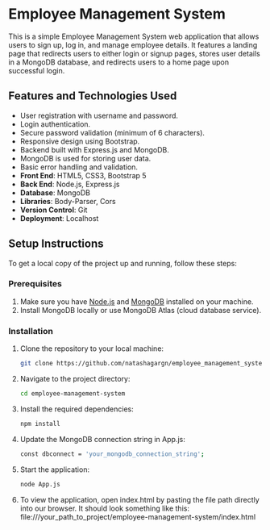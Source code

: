 # Employee Management System

This is a simple Employee Management System web application that allows users to sign up, log in, and manage employee details. It features a landing page that redirects users to either login or signup pages, stores user details in a MongoDB database, and redirects users to a home page upon successful login.

## Features and Technologies Used

- User registration with username and password.
- Login authentication.
- Secure password validation (minimum of 6 characters).
- Responsive design using Bootstrap.
- Backend built with Express.js and MongoDB.
- MongoDB is used for storing user data.
- Basic error handling and validation.
- **Front End**: HTML5, CSS3, Bootstrap 5
- **Back End**: Node.js, Express.js
- **Database**: MongoDB
- **Libraries**: Body-Parser, Cors
- **Version Control**: Git
- **Deployment**: Localhost

## Setup Instructions

To get a local copy of the project up and running, follow these steps:

### Prerequisites

1. Make sure you have [Node.js](https://nodejs.org/) and [MongoDB](https://www.mongodb.com/) installed on your machine.
2. Install MongoDB locally or use MongoDB Atlas (cloud database service).

### Installation

1. Clone the repository to your local machine:

   ```bash
   git clone https://github.com/natashagargn/employee_management_system.git
2. Navigate to the project directory:

    ```bash
    cd employee-management-system

3. Install the required dependencies:
    ```bash
    npm install

4. Update the MongoDB connection string in App.js:
    ```bash
    const dbconnect = 'your_mongodb_connection_string';

5. Start the application:
    ```bash
    node App.js

6. To view the application, open index.html by pasting the file path directly into our browser. It should look something like this:
file:///your_path_to_project/employee-management-system/index.html
